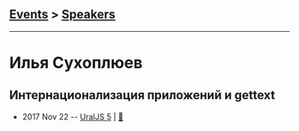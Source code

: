 ## [Events](../README.md) > [Speakers](../speakers.md)
---

# Илья Сухоплюев

## Интернационализация приложений и gettext​
- 2017 Nov 22 -- [UralJS 5](https://www.youtube.com/watch?v=UIUXbzk273s)  | [:notebook:](https://docs.google.com/presentation/d/1eZlUdFqDwNtLSDDY2ksaSDYYDCh7UkRh_qcvedow2hI)  
